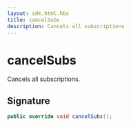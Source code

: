 ```yaml
---
layout: sdk.html.hbs
title: cancelSubs
description: Cancels all subscriptions
---
```


# cancelSubs

Cancels all subscriptions.

## Signature

```csharp
public override void cancelSubs();

```

